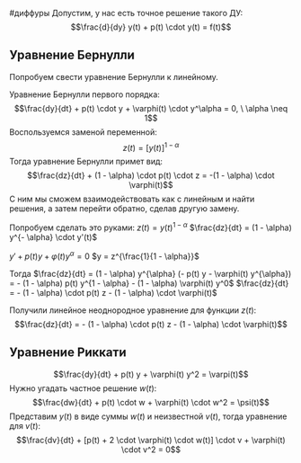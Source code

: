 #диффуры 
Допустим, у нас есть точное решение такого ДУ: $$\frac{d}{dy} y(t) + p(t) \cdot y(t) = f(t)$$
## Уравнение Бернулли
Попробуем свести уравнение Бернулли к линейному.

Уравнение Бернулли первого порядка: $$\frac{dy}{dt} + p(t) \cdot y + \varphi(t) \cdot y^\alpha = 0, \ \alpha \neq 1$$
Воспользуемся заменой переменной: $$z(t) = [y(t)]^{1 - \alpha}$$
Тогда уравнение Бернулли примет вид: $$\frac{dz}{dt} + (1 - \alpha) \cdot p(t) \cdot z = -(1 - \alpha) \cdot \varphi(t)$$
С ним мы сможем взаимодействовать как с линейным и найти решения, а затем перейти обратно, сделав другую замену.

Попробуем сделать это руками:
$z(t) = y(t)^{1 - \alpha}$
$\frac{dz}{dt} = (1 - \alpha) y^{- \alpha} \cdot y'(t)$

$y' + p(t) y + \varphi(t) y^{\alpha} = 0$
$y = z^{\frac{1}{1 - \alpha}}$

Тогда
$\frac{dz}{dt} = (1 - \alpha) y^{\alpha} (- p(t) y - \varphi(t) y^{\alpha}) = - (1 - \alpha) p(t) y^{1 - \alpha} - (1 - \alpha) \varphi(t) y^0$
$\frac{dz}{dt} = - (1 - \alpha) \cdot p(t) z - (1 - \alpha) \cdot \varphi(t)$

Получили линейное неоднородное уравнение для функции $z(t)$: $$\frac{dz}{dt} = - (1 - \alpha) \cdot p(t) z - (1 - \alpha) \cdot \varphi(t)$$

## Уравнение Риккати
$$\frac{dy}{dt} + p(t) y + \varphi(t) y^2 = \varpi(t)$$
Нужно угадать частное решение $w(t)$: $$\frac{dw}{dt} + p(t) \cdot w + \varphi(t) \cdot w^2 = \psi(t)$$
Представим $y(t)$ в виде суммы $w(t)$ и неизвестной $v(t)$, тогда уравнение для $v(t)$: $$\frac{dv}{dt} + [p(t) + 2 \cdot \varphi(t) \cdot w(t)] \cdot v + \varphi(t) \cdot v^2 = 0$$